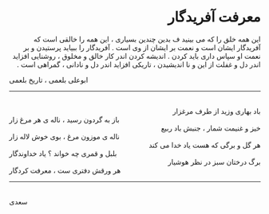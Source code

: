 <div dir=rtl>
  
# معرفت آفریدگار
این همه خلق را که می بینید ف بدین چندین بسیاری ، این همه را خالقی است که آفریدگار ایشان است و نعمت بر ایشان از وی است . آفریدگار را ببیاید پرستیدن و بر نعمت او سپاس داری باید کردن . 
اندیشه کردن اندر کار خالق و مخلوق ، روشنایی افزاید اندر دل و غفلت از این و نا اندیشیدن ، تاریکی افزاید اندر دل و نادانی ، گمراهی است .
</div>
<div dir=ltr>
ابوعلی بلعمی ، تاریخ بلعمی
</div>

---

<br>
<div dir=rtl>
باد بهاری وزید از طرف مرغزار
</div>

<div dir=ltr>
باز به گردون رسید ، ناله ی هر مرغ زار
</div>

<div dir=rtl>
خیز و غنیمت شمار ، جنبش باد ربیع
</div>

<div dir=ltr>
ناله ی موزون مرغ ، بوی خوش لاله زار
</div>

<div dir=rtl>
هر گل و برگی که هست یاد خدا می کند
</div>

<div dir=ltr>
بلبل و قمری چه خواند ؟ یاد خداوندگار
</div>

<div dir=rtl>
برگ درختان سبز در نظر هوشیار
</div>

<div dir=ltr>
هر ورقش دفتری ست ، معرفت کردگار
</div>

---

<br>
سعدی
